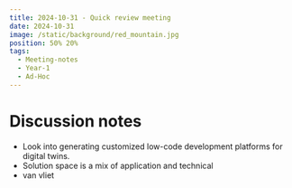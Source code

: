 ```yaml
---
title: 2024-10-31 - Quick review meeting
date: 2024-10-31
image: /static/background/red_mountain.jpg
position: 50% 20%
tags:
  - Meeting-notes
  - Year-1
  - Ad-Hoc
---
```


# Discussion notes

- Look into generating customized low-code development platforms for digital twins.
- Solution space is a mix of application and technical
- van vliet
